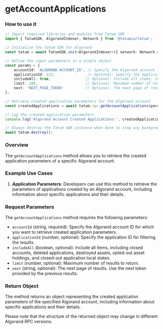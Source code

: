 # getAccountApplications

### How to use it

```typescript
// Import required libraries and modules from Tatum SDK
import { TatumSDK, AlgorandIndexer, Network } from '@tatumio/tatum';

// Initialize the Tatum SDK for Algorand
const tatum = await TatumSDK.init<AlgorandIndexer>({ network: Network.ALGORAND_INDEXER });

// Define the input parameters in a single object
const params = {
    accountId: 'ALGORAND_ACCOUNT_ID', // Specify the Algorand account ID for which you want to retrieve created applications.
    applicationId: 123,               // Optional: Specify the application ID (number) for filtering.
    includeAll: true,                // Optional: Include all items, including closed accounts, deleted applications, destroyed assets, opted-out asset holdings, and closed-out application local states (boolean).
    limit: 100,                      // Optional: Maximum number of results to return (number).
    next: 'NEXT_PAGE_TOKEN'          // Optional: The next page of results. Use the next token provided by the previous results (string).
};

// Retrieve created application parameters for the Algorand account
const createdApplications = await tatum.rpc.getAccountApplications(params);

// Log the created application parameters
console.log('Algorand Account Created Applications:', createdApplications);

// Always destroy the Tatum SDK instance when done to stop any background processes
await tatum.destroy();
```

### Overview

The `getAccountApplications` method allows you to retrieve the created application parameters of a specific Algorand account.

### Example Use Cases

1. **Application Parameters**: Developers can use this method to retrieve the parameters of applications created by an Algorand account, including information about specific applications and their details.

### Request Parameters

The `getAccountApplications` method requires the following parameters:

- `accountId` (string, required): Specify the Algorand account ID for which you want to retrieve created application parameters.
- `applicationId` (number, optional): Specify the application ID for filtering the results.
- `includeAll` (boolean, optional): Include all items, including closed accounts, deleted applications, destroyed assets, opted-out asset holdings, and closed-out application local states.
- `limit` (number, optional): Maximum number of results to return.
- `next` (string, optional): The next page of results. Use the next token provided by the previous results.

### Return Object

The method returns an object representing the created application parameters of the specified Algorand account, including information about specific applications and their details. 

Please note that the structure of the returned object may change in different Algorand RPC versions.